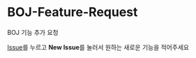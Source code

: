 # BOJ-Feature-Request
BOJ 기능 추가 요청

[Issue](https://github.com/Startlink/BOJ-Feature-Request/issues)를 누르고 **New Issue**를 눌러서 원하는 새로운 기능을 적어주세요
